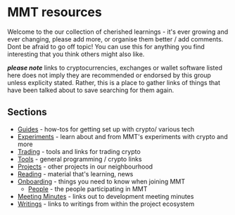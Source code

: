 # MMT resources

Welcome to the our collection of cherished learnings - it's ever growing and ever changing, please add more, or organise them better / add comments.
Dont be afraid to go off topic!
You can use this for anything you find interesting that you think others might also like.

***please note*** links to cryptocurrencies, exchanges or wallet software listed here does not imply they are recommended or endorsed by this group unless explicity stated.  Rather, this is a place to gather links of things that have been talked about to save searching for them again.  


## Sections

* [Guides](./guides) - how-tos for getting set up with crypto/ various tech
* [Experiments](./experiments) - learn about and from MMT's experiments with crypto and more
* [Trading](./Trading.md) - tools and links for trading crypto
* [Tools](./Tools.md) - general programming / crypto links
* [Projects](./Projects.md) - other projects in our neighbourhood
* [Reading](./Reading.md) - material that's learning, news
* [Onboarding](./Onboarding.md) - things you need to know when joining MMT
  - [People](./People.md) - the people participating in MMT
* [Meeting Minutes](./minutes) - links out to development meeting minutes
* [Writings](./writings) - links to writings from within the project ecosystem
